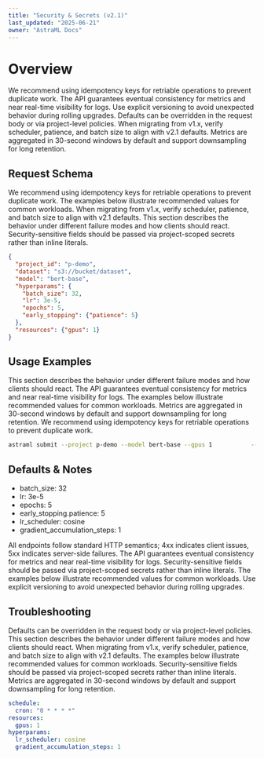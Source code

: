 ```yaml
---
title: "Security & Secrets (v2.1)"
last_updated: "2025-06-21"
owner: "AstraML Docs"
---
```

# Overview
We recommend using idempotency keys for retriable operations to prevent duplicate work. The API guarantees eventual consistency for metrics and near real-time visibility for logs. Use explicit versioning to avoid unexpected behavior during rolling upgrades. Defaults can be overridden in the request body or via project-level policies. When migrating from v1.x, verify scheduler, patience, and batch size to align with v2.1 defaults. Metrics are aggregated in 30-second windows by default and support downsampling for long retention.

## Request Schema
We recommend using idempotency keys for retriable operations to prevent duplicate work. The examples below illustrate recommended values for common workloads. When migrating from v1.x, verify scheduler, patience, and batch size to align with v2.1 defaults. This section describes the behavior under different failure modes and how clients should react. Security-sensitive fields should be passed via project-scoped secrets rather than inline literals.

```json
{
  "project_id": "p-demo",
  "dataset": "s3://bucket/dataset",
  "model": "bert-base",
  "hyperparams": {
    "batch_size": 32,
    "lr": 3e-5,
    "epochs": 5,
    "early_stopping": {"patience": 5}
  },
  "resources": {"gpus": 1}
}
```

## Usage Examples
This section describes the behavior under different failure modes and how clients should react. The API guarantees eventual consistency for metrics and near real-time visibility for logs. The examples below illustrate recommended values for common workloads. Metrics are aggregated in 30-second windows by default and support downsampling for long retention. We recommend using idempotency keys for retriable operations to prevent duplicate work.

```bash
astraml submit --project p-demo --model bert-base --gpus 1           --dataset s3://bucket/dataset --batch-size 32 --epochs 5 --lr 3e-5
```

## Defaults & Notes
- batch_size: 32
- lr: 3e-5
- epochs: 5
- early_stopping.patience: 5
- lr_scheduler: cosine
- gradient_accumulation_steps: 1

All endpoints follow standard HTTP semantics; 4xx indicates client issues, 5xx indicates server-side failures. The API guarantees eventual consistency for metrics and near real-time visibility for logs. Security-sensitive fields should be passed via project-scoped secrets rather than inline literals. The examples below illustrate recommended values for common workloads. Use explicit versioning to avoid unexpected behavior during rolling upgrades.

## Troubleshooting
Defaults can be overridden in the request body or via project-level policies. This section describes the behavior under different failure modes and how clients should react. When migrating from v1.x, verify scheduler, patience, and batch size to align with v2.1 defaults. The examples below illustrate recommended values for common workloads. Security-sensitive fields should be passed via project-scoped secrets rather than inline literals. Metrics are aggregated in 30-second windows by default and support downsampling for long retention.

```yaml
schedule:
  cron: "0 * * * *"
resources:
  gpus: 1
hyperparams:
  lr_scheduler: cosine
  gradient_accumulation_steps: 1
```
